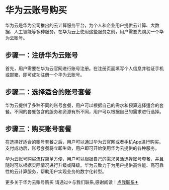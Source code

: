 # 华为云账号购买

华为云是华为公司推出的云计算服务平台，为个人和企业用户提供云计算、大数据、人工智能等多种服务。在华为云上使用这些服务之前，用户需要先购买一个华为云账号。

## 步骤一：注册华为云账号

首先，用户需要在华为云官网进行账号注册。在注册页面填写个人信息并验证手机或邮箱，即可成功注册一个华为云账号。

## 步骤二：选择适合的账号套餐

华为云提供了多种不同的账号套餐，用户可以根据自己的需求和预算选择适合的套餐。不同的套餐包含的服务和资源有所不同，用户可以根据自己的需求进行选择。

## 步骤三：购买账号套餐

在选择好适合的账号套餐之后，用户可以通过华为云官网或者手机App进行购买。支付成功后，账号套餐将立即生效，用户即可开始使用华为云提供的各种服务。

华为云账号购买流程简单方便，用户可以根据自己的需求灵活选择账号套餐，并且随时可以根据实际情况进行升级或降级。华为云致力于为用户提供高性能、高可靠性的云计算服务，帮助用户实现业务的数字化转型。

更多关于华为云账号购买 请通过✈与我们联系,感谢阅读！[点我联系✈](https://box.G208.com)